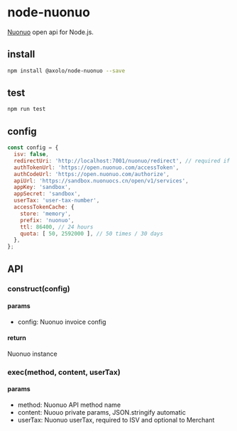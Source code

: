 # node-nuonuo

[Nuonuo] open api for Node.js.

## install

```bash
npm install @axolo/node-nuonuo --save
```

## test

```bash
npm run test
```

## config

```js
const config = {
  isv: false,
  redirectUri: 'http://localhost:7001/nuonuo/redirect', // required if isv is true
  authTokenUrl: 'https://open.nuonuo.com/accessToken',
  authCodeUrl: 'https://open.nuonuo.com/authorize',
  apiUrl: 'https://sandbox.nuonuocs.cn/open/v1/services',
  appKey: 'sandbox',
  appSecret: 'sandbox',
  userTax: 'user-tax-number',
  accessTokenCache: {
    store: 'memory',
    prefix: 'nuonuo',
    ttl: 86400, // 24 hours
    quota: [ 50, 2592000 ], // 50 times / 30 days
  },
};
```

## API

### construct(config)

#### params

- config: Nuonuo invoice config

#### return

Nuonuo instance

### exec(method, content, userTax)

#### params

- method: Nuonuo API method name
- content: Nuouo private params, JSON.stringify automatic
- userTax: Nuonuo userTax, required to ISV and optional to Merchant

[Nuonuo]: https://open.nuonuo.com/
